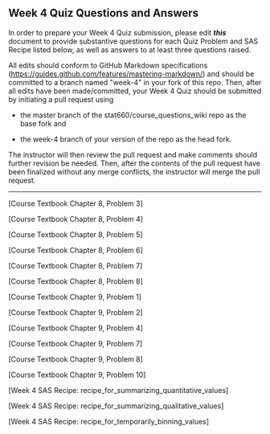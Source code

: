 
## Week 4 Quiz Questions and Answers

In order to prepare your Week 4 Quiz submission, please edit ***this*** document to provide substantive questions for each Quiz Problem and SAS Recipe listed below, as well as answers to at least three questions raised.

All edits should conform to GitHub Markdown specifications (https://guides.github.com/features/mastering-markdown/) and should be committed to a branch named "week-4" in your fork of this repo. Then, after all edits have been made/committed, your Week 4 Quiz should be submitted by initiating a pull request using

- the master branch of the stat660/course_questions_wiki repo as the base fork and

- the week-4 branch of your version of the repo as the head fork.

The instructor will then review the pull request and make comments should further revision be needed. Then, after the contents of the pull request have been finalized without any merge conflicts, the instructor will merge the pull request.



********************************************************************************



[Course Textbook Chapter 8, Problem 3]



[Course Textbook Chapter 8, Problem 4]



[Course Textbook Chapter 8, Problem 5]



[Course Textbook Chapter 8, Problem 6]



[Course Textbook Chapter 8, Problem 7]



[Course Textbook Chapter 8, Problem 8]



[Course Textbook Chapter 9, Problem 1]



[Course Textbook Chapter 9, Problem 2]



[Course Textbook Chapter 9, Problem 4]



[Course Textbook Chapter 9, Problem 7]



[Course Textbook Chapter 9, Problem 8]



[Course Textbook Chapter 9, Problem 10]



[Week 4 SAS Recipe: recipe_for_summarizing_quantitative_values]



[Week 4 SAS Recipe: recipe_for_summarizing_qualitative_values]



[Week 4 SAS Recipe: recipe_for_temporarily_binning_values]


